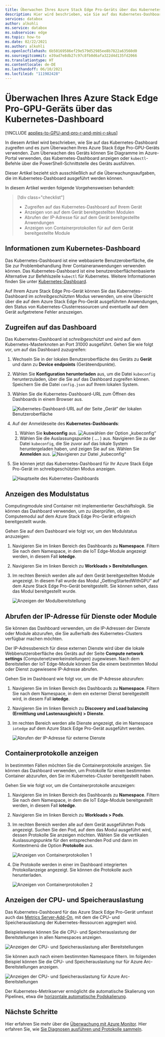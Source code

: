 ```yaml
---
title: Überwachen Ihres Azure Stack Edge Pro-Geräts über das Kubernetes-Dashboard | Microsoft-Dokumentation
description: Hier wird beschrieben, wie Sie auf das Kubernetes-Dashboard zugreifen und es zum Überwachen Ihres Azure Stack Edge Pro-Geräts verwenden.
services: databox
author: alkohli
ms.service: databox
ms.subservice: edge
ms.topic: how-to
ms.date: 02/22/2021
ms.author: alkohli
ms.openlocfilehash: 6b50169586ef29e579d52985ee8b7822a63560d0
ms.sourcegitcommit: e39ad7e8db27c97c8fb0d6afa322d4d135fd2066
ms.translationtype: HT
ms.contentlocale: de-DE
ms.lasthandoff: 06/10/2021
ms.locfileid: "111982428"
---
```

# <a name="use-kubernetes-dashboard-to-monitor-your-azure-stack-edge-pro-gpu-device"></a>Überwachen Ihres Azure Stack Edge Pro-GPU-Geräts über das Kubernetes-Dashboard

[!INCLUDE [applies-to-GPU-and-pro-r-and-mini-r-skus](../../includes/azure-stack-edge-applies-to-gpu-pro-r-mini-r-sku.md)]

In diesem Artikel wird beschrieben, wie Sie auf das Kubernetes-Dashboard zugreifen und es zum Überwachen Ihres Azure Stack Edge Pro-GPU-Geräts verwenden. Zum Überwachen des Geräts können Sie Diagramme im Azure-Portal verwenden, das Kubernetes-Dashboard anzeigen oder `kubectl`-Befehle über die PowerShell-Schnittstelle des Geräts ausführen. 

Dieser Artikel bezieht sich ausschließlich auf die Überwachungsaufgaben, die im Kubernetes-Dashboard ausgeführt werden können.

In diesem Artikel werden folgende Vorgehensweisen behandelt:

> [!div class="checklist"]
>
> * Zugreifen auf das Kubernetes-Dashboard auf Ihrem Gerät
> * Anzeigen von auf dem Gerät bereitgestellten Modulen
> * Abrufen der IP-Adresse für auf dem Gerät bereitgestellte Anwendungen
> * Anzeigen von Containerprotokollen für auf dem Gerät bereitgestellte Module


## <a name="about-kubernetes-dashboard"></a>Informationen zum Kubernetes-Dashboard

Das Kubernetes-Dashboard ist eine webbasierte Benutzeroberfläche, die Sie zur Problembehandlung Ihrer Containeranwendungen verwenden können. Das Kubernetes-Dashboard ist eine benutzeroberflächenbasierte Alternative zur Befehlszeile `kubectl` für Kubernetes. Weitere Informationen finden Sie unter [Kubernetes-Dashboard](https://kubernetes.io/docs/tasks/access-application-cluster/web-ui-dashboard/). 

Auf Ihrem Azure Stack Edge Pro-Gerät können Sie das Kubernetes-Dashboard im *schreibgeschützten* Modus verwenden, um eine Übersicht über die auf dem Azure Stack Edge Pro-Gerät ausgeführten Anwendungen, den Status von Kubernetes-Clusterressourcen und eventuelle auf dem Gerät aufgetretene Fehler anzuzeigen.

## <a name="access-dashboard"></a>Zugreifen auf das Dashboard

Das Kubernetes-Dashboard ist *schreibgeschützt* und wird auf dem Kubernetes-Masterknoten an Port 31000 ausgeführt. Gehen Sie wie folgt vor, um auf das Dashboard zuzugreifen: 

1. Wechseln Sie in der lokalen Benutzeroberfläche des Geräts zu **Gerät** und dann zu **Device endpoints** (Geräteendpunkte). 
1. Wählen Sie **Konfiguration herunterladen** aus, um die Datei `kubeconfig` herunterzuladen, über die Sie auf das Dashboard zugreifen können. Speichern Sie die Datei `config.json` auf Ihrem lokalen System.
1. Wählen Sie die Kubernetes-Dashboard-URL zum Öffnen des Dashboards in einem Browser aus.

    ![Kubernetes-Dashboard-URL auf der Seite „Gerät“ der lokalen Benutzeroberfläche](./media/azure-stack-edge-gpu-monitor-kubernetes-dashboard/kubernetes-dashboard-url-local-ui-1.png)

1. Auf der Anmeldeseite des **Kubernetes-Dashboards**:
    
    1. Wählen Sie **kubeconfig** aus. 
        ![Auswählen der Option „kubeconfig“](./media/azure-stack-edge-gpu-monitor-kubernetes-dashboard/kubernetes-dashboard-sign-in-1.png) 
    1. Wählen Sie die Auslassungspunkte ( **...** ) aus. Navigieren Sie zu der Datei `kubeconfig`, die Sie zuvor auf das lokale System heruntergeladen haben, und zeigen Sie auf sie. Wählen Sie **Anmelden** aus.
        ![Navigieren zur Datei „kubeconfig“](./media/azure-stack-edge-gpu-monitor-kubernetes-dashboard/kubernetes-dashboard-sign-in-2.png)    

6. Sie können jetzt das Kubernetes-Dashboard für Ihr Azure Stack Edge Pro-Gerät im schreibgeschützten Modus anzeigen.

    ![Hauptseite des Kubernetes-Dashboards](./media/azure-stack-edge-gpu-monitor-kubernetes-dashboard/kubernetes-dashboard-main-page-1.png)

## <a name="view-module-status"></a>Anzeigen des Modulstatus

Computingmodule sind Container mit implementierter Geschäftslogik. Sie können das Dashboard verwenden, um zu überprüfen, ob ein Computemodul auf dem Azure Stack Edge Pro-Gerät erfolgreich bereitgestellt wurde.

Gehen Sie auf dem Dashboard wie folgt vor, um den Modulstatus anzuzeigen:

1. Navigieren Sie im linken Bereich des Dashboards zu **Namespace**. Filtern Sie nach dem Namespace, in dem die IoT Edge-Module angezeigt werden, in diesem Fall **iotedge**.
1. Navigieren Sie im linken Bereich zu **Workloads > Bereitstellungen**.
1. Im rechten Bereich werden alle auf dem Gerät bereitgestellten Module angezeigt. In diesem Fall wurde das Modul „GettingStartedWithGPU“ auf dem Azure Stack Edge Pro-Gerät bereitgestellt. Sie können sehen, dass das Modul bereitgestellt wurde.

    ![Anzeigen der Modulbereitstellung](./media/azure-stack-edge-gpu-monitor-kubernetes-dashboard/kubernetes-view-module-deployment-1.png)

 
## <a name="get-ip-address-for-services-or-modules"></a>Abrufen der IP-Adresse für Dienste oder Module

Sie können das Dashboard verwenden, um die IP-Adressen der Dienste oder Module abzurufen, die Sie außerhalb des Kubernetes-Clusters verfügbar machen möchten. 

Der IP-Adressbereich für diese externen Dienste wird über die lokale Webbenutzeroberfläche des Geräts auf der Seite **Compute network settings** (Computenetzwerkeinstellungen) zugewiesen. Nach dem Bereitstellen der IoT Edge-Module können Sie die einem bestimmten Modul oder Dienst zugewiesene IP-Adresse abrufen. 

Gehen Sie im Dashboard wie folgt vor, um die IP-Adresse abzurufen:

1. Navigieren Sie im linken Bereich des Dashboards zu **Namespace**. Filtern Sie nach dem Namespace, in dem ein externer Dienst bereitgestellt wird, in diesem Fall **iotedge**.
1. Navigieren Sie im linken Bereich zu **Discovery and Load balancing (Ermittlung und Lastenausgleich) > Dienste**.
1. Im rechten Bereich werden alle Dienste angezeigt, die im Namespace `iotedge` auf dem Azure Stack Edge Pro-Gerät ausgeführt werden.

    ![Abrufen der IP-Adresse für externe Dienste](./media/azure-stack-edge-gpu-monitor-kubernetes-dashboard/kubernetes-get-ip-external-service-1.png)

## <a name="view-container-logs"></a>Containerprotokolle anzeigen

In bestimmten Fällen möchten Sie die Containerprotokolle anzeigen. Sie können das Dashboard verwenden, um Protokolle für einen bestimmten Container abzurufen, den Sie im Kubernetes-Cluster bereitgestellt haben.

Gehen Sie wie folgt vor, um die Containerprotokolle anzuzeigen:

1. Navigieren Sie im linken Bereich des Dashboards zu **Namespace**. Filtern Sie nach dem Namespace, in dem die IoT Edge-Module bereitgestellt werden, in diesem Fall **iotedge**.
1. Navigieren Sie im linken Bereich zu **Workloads > Pods**.
1. Im rechten Bereich werden alle auf dem Gerät ausgeführten Pods angezeigt. Suchen Sie den Pod, auf dem das Modul ausgeführt wird, dessen Protokolle Sie anzeigen möchten. Wählen Sie die vertikalen Auslassungspunkte für den entsprechenden Pod und dann im Kontextmenü die Option **Protokolle** aus.

    ![Anzeigen von Containerprotokollen 1](./media/azure-stack-edge-gpu-monitor-kubernetes-dashboard/kubernetes-view-container-logs-1.png)

1. Die Protokolle werden in einer im Dashboard integrierten Protokollanzeige angezeigt. Sie können die Protokolle auch herunterladen.

    ![Anzeigen von Containerprotokollen 2](./media/azure-stack-edge-gpu-monitor-kubernetes-dashboard/kubernetes-view-container-logs-1.png)
    

## <a name="view-cpu-memory-usage"></a>Anzeigen der CPU- und Speicherauslastung

Das Kubernetes-Dashboard für das Azure Stack Edge Pro-Gerät umfasst auch das [Metrics Server-Add-On](https://kubernetes.io/docs/tasks/debug-application-cluster/resource-metrics-pipeline/), mit dem die CPU- und Speicherauslastung der Kubernetes-Ressourcen aggregiert wird.
 
Beispielsweise können Sie die CPU- und Speicherauslastung der Bereitstellungen in allen Namespaces anzeigen. 

![Anzeigen der CPU- und Speicherauslastung aller Bereitstellungen](./media/azure-stack-edge-gpu-monitor-kubernetes-dashboard/view-cpu-memory-all-1.png)

Sie können auch nach einem bestimmten Namespace filtern. Im folgenden Beispiel können Sie die CPU- und Speicherauslastung nur für Azure Arc-Bereitstellungen anzeigen.  

![Anzeigen der CPU- und Speicherauslastung für Azure Arc-Bereitstellungen](./media/azure-stack-edge-gpu-monitor-kubernetes-dashboard/view-cpu-memory-azure-arc-1.png)

Der Kubernetes-Metrikserver ermöglicht die automatische Skalierung von Pipelines, etwa die [horizontale automatische Podskalierung](https://kubernetes.io/docs/tasks/run-application/horizontal-pod-autoscale/).


## <a name="next-steps"></a>Nächste Schritte

Hier erfahren Sie mehr über die [Überwachung mit Azure Monitor](azure-stack-edge-gpu-enable-azure-monitor.md).
Hier erfahren Sie, wie [Sie Diagnosen ausführen und Protokolle sammeln](azure-stack-edge-gpu-troubleshoot.md).
